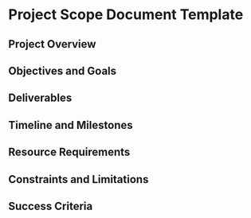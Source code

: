 # Project Scope Document Template

## Project Overview

## Objectives and Goals

## Deliverables

## Timeline and Milestones

## Resource Requirements

## Constraints and Limitations

## Success Criteria 